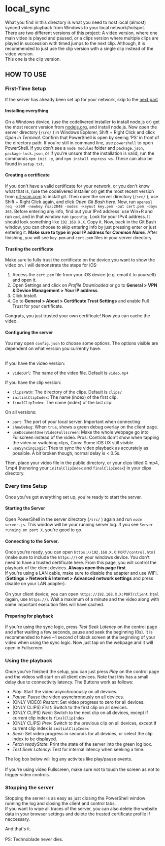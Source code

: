 # local_sync
What you find in this directory is what you need to host local (almost) synced video playback from Windows to your local network/hotspot.
<br/>
There are two different versions of this project: A video version, where one main video is played and paused, or a clips version where multiple clips are played in succession with timed jumps to the next clip. Although, it is recommended to just use the clip version with a single clip instead of the video version.
<br/>
This one is the clip version.

## HOW TO USE
### First-Time Setup
If the server has already been set up for your network, skip to the [next part](#every-time-setup)
#### Installing everything
On a Windows device, (use the codelivered installer to install node.js or) get the most recent version from [nodejs.org](https://nodejs.org), and install node.js. Now open the server directory (`/src/` ) in Windows Explorer, Shift + Right Click and click _Open in Terminal_. Confirm that PowerShell is open by seeing 'PS' in front of the directory path. If you're still in command line, use `powershell` to open PowerShell. If you don't see a `node modules` folder and `package.json`, `package-lock.json`, or if you're unsure that the installation is valid, run the commands `npm init -y`, and `npm install express ws`. These can also be found in `setup.txt`. <br/>

#### Creating a certificate
If you don't have a valid certificate for your network, or you don't know what that is, (use the codelivered installer or) get the most recent version from [git-scm.com](https://git-scm.com/downloads) to install git. Then open the server directory (`/src/` ), use Shift + Right Click again, and click _Open Git Bash here_. Now, run `openssl req -x509 -newkey rsa:2048 -nodes -keyout key.pem -out cert.pem -days 365`. Before entering any info, find out your IPv4 address: use Win+R and run `cmd`, and in that window run `ipconfig`. Look for your IPv4 address. It should look something like `192.168.X.X`. Copy it. Now, back in the Git Bash window, you can choose to skip entering info by just pressing enter or just entering it. **Make sure to type in your IP address for _Common Name_**. After finishing, you will see `key.pem` and `cert.pem` files in your server directory.
#### Trusting the certificate
Make sure to fully trust the certificate on the device you want to show the video on. I will demonstrate the steps for iOS: <br/>
1. Access the `cert.pem` file from your iOS device (e.g. email it to yourself) and open it.
2. Open Settings and click on _Profile Downloaded_ or go to **General > VPN & Device Management > Your IP address**.
3. Click _Install_.
4. Go to **General > About > Certificate Trust Settings** and enable Full Trust for your certificate.

Congrats, you just trusted your own certificate! Now you can cache the video.
#### Configuring the server
You may open `config.json` to choose some options. The options visible are dependent on what version you currently have.

<br/> If you have the video version:
* `videoUrl`: The name of the video file. Default is `video.mp4`

If you have the clip version:
* `clipsPath`: The directory of the clips. Default is `clips/`
* `initialClipIndex`: The name (index) of the first clip.
* `finalClipIndex`: The name (index) of the last clip.

On all versions:
* `port`: The port of your local server. Important when connecting
* `showDebug`: When `true`, shows a green debug overlay on the client page.
* `useDocumentOverVideoFullscreen`: Make the whole webpage go into Fullscreen instead of the video. Pros: Controls don't show when tapping the video or switching clips, Cons: Some iOS UX still visible.
* `useSyncingLogic`: Tries to sync the video playback as accurately as possible. A bit broken though, normal delay is < 0.5s.

Then, place your video file in the public directory, or your clips titled 0.mp4, 1.mp4 (honoring your `initalClipIndex` and `finalClipIndex`) in your clips directory.

### Every time Setup
Once you've got everything set up, you're ready to start the server.
#### Starting the Server
Open PowerShell in the server directory (`/src/` ) again and run `node server.js`. This window will be your running server log. If you see `Server running on port X`, you're good to go.
#### Connecting to the Server.
Once you're ready, you can open `https://192.168.X.X:PORT/control.html` (make sure to include the `https://`) on your windows device. You don't need to have a trusted certificate here. From this page, you will control the playback of the client devices. **Always open this page first**. <br/>
If you're using a LAN cable, make sure to disable the adapter and use WiFi. (**Settings > Network & Internet > Advanced network settings** and press disable on your LAN adapter).
<br/><br/>
On your client device, you can open `https://192.168.X.X:PORT/client.html` (again, use `https://`). Wait a maximum of a minute and the video along with some important execution files will have cached.
#### Preparing for playback
If you're using the sync logic, press _Test Seek Latency_ on the control page and after waiting a few seconds, pause and seek the beginning (0s). It is recommended to have ~1 second of black screen at the beginning of your video when using the sync logic. Now just tap on the webpage and it will open in Fullscreen.
### Using the playback
Once you've finished the setup, you can just press _Play_ on the control page and the videos will start on all client devices. Note that this has a small delay due to connectivity latency. The Buttons work as follows:
* _Play_: Start the video asynchronously on all devices.
* _Pause_: Pause the video asynchronously on all devices.
* (ONLY VIDEO) _Restart_: Set video progress to zero for all devices.
* (ONLY CLIPS) _First_: Switch to the first clip on all devices.
* (ONLY CLIPS) _Next_: Switch to the next clip on all devices, except if current clip index is `finalClipIndex`
* (ONLY CLIPS) _Prev_: Switch to the previous clip on all devices, except if current clip index is `initialClipIndex`
* _Seek_: Set video progress in seconds for all devices, or select the clip index to be displayed.
* _Fetch readyState_: Print the state of the server into the green log box.
* _Test Seek Latency_: Test for internal latency when seeking a time.

The log box below will log any activites like play/pause events. <br/> <br/>
If you're using video Fullscreen, make sure not to touch the screen as not to trigger video controls.
### Stopping the server
Stopping the server is as easy as just closing the PowerShell window running the log and closing the client and control tabs. <br/>
If you want to wipe all traces of the server, you can also delete the website data in your browser settings and delete the trusted certificate profile if neccessary.

And that's it. <br/> <br/>
PS: Technoblade never dies.

